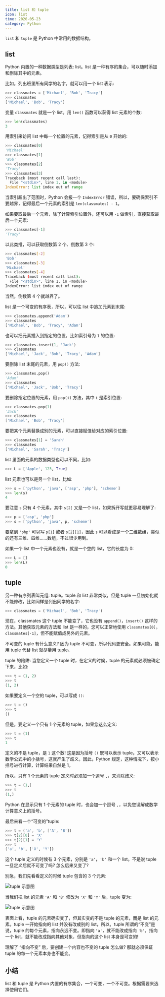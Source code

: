 ```yaml
---
title: list 和 tuple
icon: list
time: 2020-05-23
category: Python
---
```


`list` 和 `tuple` 是 Python 中常用的数据结构。

<!-- more -->

## list

Python 内置的一种数据类型是列表: list。list 是一种有序的集合，可以随时添加和删除其中的元素。

比如，列出班里所有同学的名字，就可以用一个 list 表示:

```py
>>> classmates = ['Michael', 'Bob', 'Tracy']
>>> classmates
['Michael', 'Bob', 'Tracy']
```

变量 `classmates` 就是一个 list。用 `len()` 函数可以获得 list 元素的个数:

```py
>>> len(classmates)
3
```

用索引来访问 list 中每一个位置的元素，记得索引是从 `0` 开始的:

```py
>>> classmates[0]
'Michael'
>>> classmates[1]
'Bob'
>>> classmates[2]
'Tracy'
>>> classmates[3]
Traceback (most recent call last):
  File "<stdin>", line 1, in <module>
IndexError: list index out of range
```

当索引超出了范围时，Python 会报一个 `IndexError` 错误，所以，要确保索引不要越界，记得最后一个元素的索引是 `len(classmates) - 1`。

如果要取最后一个元素，除了计算索引位置外，还可以用 `-1` 做索引，直接获取最后一个元素:

```py
>>> classmates[-1]
'Tracy'
```

以此类推，可以获取倒数第 2 个、倒数第 3 个:

```sh
>>> classmates[-2]
'Bob'
>>> classmates[-3]
'Michael'
>>> classmates[-4]
Traceback (most recent call last):
  File "<stdin>", line 1, in <module>
IndexError: list index out of range
```

当然，倒数第 4 个就越界了。

list 是一个可变的有序表，所以，可以往 list 中追加元素到末尾:

```py
>>> classmates.append('Adam')
>>> classmates
['Michael', 'Bob', 'Tracy', 'Adam']
```

也可以把元素插入到指定的位置，比如索引号为 `1` 的位置:

```py
>>> classmates.insert(1, 'Jack')
>>> classmates
['Michael', 'Jack', 'Bob', 'Tracy', 'Adam']
```

要删除 list 末尾的元素，用 `pop()` 方法:

```py
>>> classmates.pop()
'Adam'
>>> classmates
['Michael', 'Jack', 'Bob', 'Tracy']
```

要删除指定位置的元素，用 `pop(i)` 方法，其中 `i` 是索引位置:

```py
>>> classmates.pop(1)
'Jack'
>>> classmates
['Michael', 'Bob', 'Tracy']
```

要把某个元素替换成别的元素，可以直接赋值给对应的索引位置:

```py
>>> classmates[1] = 'Sarah'
>>> classmates
['Michael', 'Sarah', 'Tracy']
```

list 里面的元素的数据类型也可以不同，比如:

```py
>>> L = ['Apple', 123, True]
```

list 元素也可以是另一个 list，比如:

```py
>>> s = ['python', 'java', ['asp', 'php'], 'scheme']
>>> len(s)
4
```

要注意 `s` 只有 4 个元素，其中 `s[2]` 又是一个 list，如果拆开写就更容易理解了:

```py
>>> p = ['asp', 'php']
>>> s = ['python', 'java', p, 'scheme']
```

要拿到 `'php'` 可以写 `p[1]` 或者 `s[2][1]`，因此 `s` 可以看成是一个二维数组，类似的还有三维、四维……数组，不过很少用到。

如果一个 list 中一个元素也没有，就是一个空的 list，它的长度为 0:

```py
>>> L = []
>>> len(L)
0
```

## tuple

另一种有序列表叫元组: tuple。tuple 和 list 非常类似，但是 tuple 一旦初始化就不能修改，比如同样是列出同学的名字:

```py
>>> classmates = ('Michael', 'Bob', 'Tracy')
```

现在，classmates 这个 tuple 不能变了，它也没有 `append()`，`insert()` 这样的方法。其他获取元素的方法和 list 是一样的，您可以正常地使用 `classmates[0]`，`classmates[-1]`，但不能赋值成另外的元素。

不可变的 tuple 有什么意义? 因为 tuple 不可变，所以代码更安全。如果可能，能用 tuple 代替 list 就尽量用 tuple。

tuple 的陷阱: 当您定义一个 tuple 时，在定义的时候，tuple 的元素就必须被确定下来，比如:

```py
>>> t = (1, 2)
>>> t
(1, 2)
```

如果要定义一个空的 tuple，可以写成 `()`:

```py
>>> t = ()
>>> t
()
```

但是，要定义一个只有 1 个元素的 tuple，如果您这么定义:

```py
>>> t = (1)
>>> t
1
```

定义的不是 tuple，是 `1` 这个数! 这是因为括号 `()` 既可以表示 tuple，又可以表示数学公式中的小括号，这就产生了歧义，因此，Python 规定，这种情况下，按小括号进行计算，计算结果自然是 1。

所以，只有 1 个元素的 tuple 定义时必须加一个逗号 `,`，来消除歧义:

```py
>>> t = (1,)
>>> t
(1,)
```

Python 在显示只有 1 个元素的 tuple 时，也会加一个逗号 `,`，以免您误解成数学计算意义上的括号。

最后来看一个“可变的”tuple:

```py
>>> t = ('a', 'b', ['A', 'B'])
>>> t[2][0] = 'X'
>>> t[2][1] = 'Y'
>>> t
('a', 'b', ['X', 'Y'])
```

这个 tuple 定义的时候有 3 个元素，分别是 `'a'`，`'b'` 和一个 list。不是说 tuple 一旦定义后就不可变了吗? 怎么后来又变了?

别急，我们先看看定义的时候 tuple 包含的 3 个元素:

![tuple 示意图](../assets/tuple0.png)

当我们把 list 的元素 `'A'` 和 `'B'` 修改为 `'X'` 和 `'Y'` 后，tuple 变为:

![tuple 示意图](../assets/tuple1.png)

表面上看，tuple 的元素确实变了，但其实变的不是 tuple 的元素，而是 list 的元素。tuple 一开始指向的 list 并没有改成别的 list，所以，tuple 所谓的“不变”是说，tuple 的每个元素，指向永远不变。即指向 `'a'`，就不能改成指向 `'b'`，指向一个 list，就不能改成指向其他对象，但指向的这个 list 本身是可变的!

理解了 “指向不变” 后，要创建一个内容也不变的 tuple 怎么做? 那就必须保证 tuple 的每一个元素本身也不能变。

## 小结

list 和 tuple 是 Python 内置的有序集合，一个可变，一个不可变。根据需要来选择使用它们。
